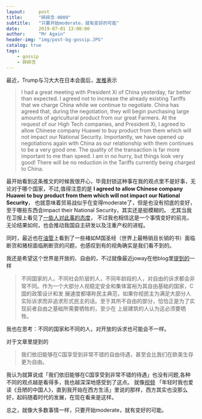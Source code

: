 ```yaml
---
layout:     post 
title:      "碎碎念-0009"
subtitle:   "只要开始moderate，就有变好的可能"
date:       2019-07-01 13:00:00
author:     "Mr Again"
header-img: "img/post-bg-gossip.JPG"
catalog: true
tags:
    - gossip
    - 碎碎念
---
```


最近，Trump与习大大在日本会面后，[发推](https://twitter.com/realDonaldTrump/status/1145097774402342912?s=19)表示
> I had a great meeting with President Xi of China yesterday, far better than expected. I agreed not to increase the already existing Tariffs 
that we charge China while we continue to negotiate. China has agreed that, during the negotiation, they will begin purchasing large amounts 
of agricultural product from our great Farmers. At the request of our High Tech companies, and President Xi, I agreed to allow Chinese company 
Huawei to buy product from them which will not impact our  National Security. Importantly, we have opened up negotiations again with China as 
our relationship with them continues to be a very good one. The quality of the transaction is far more important to me than speed. I am in no hurry, 
but things look very good! There will be no reduction in the Tariffs currently being charged to China.

最开始看到这条推文的时候我很开心，毕竟封锁这种事在我的观点里不是好事，无论对于哪个国家，不过,值得注意的是
**I agreed to allow Chinese company Huawei to buy product from them which will not impact our National Security**，
也就意味着贸易战似乎在变得moderate了，但是也没有彻底的变好，至于哪些东西会impact their National Security，其实还是挺模糊的。
尤其当我在卫报上看见了[一些人对此事的态度](https://www.theguardian.com/technology/2019/jun/30/white-house-trump-huawei-catastrophic-mistake)，
不过我也相信这是一个事情变好的前兆，无论结果如何，也会推动我国自主研发以及注重产权的进程。

同时，最近也在[油管](https://youtu.be/DKA5dpHbKec)上看到了一些褚如M国圣经（世界上最畅销且长销的书）面临断货和猪棕面临刷断货的问题，也感叹到有的视角确实是我们看不到的。

我还是希望这个世界是开放的、自由的，不过就像最近joway在他blog里[提到的](https://blog.joway.io/posts/liberal-think-chip/?from=timeline)一样
> 不同国家的人，不同社会阶层的人，不同年龄段的人，对自由的诉求都会非常不同。作为一个大部分人视稳定安全和集体富裕为其自由基础的国家，C国的政策设计和发
展速度都堪称民主典范，如果你视民主为满足大部分人实际诉求而非追求形式民主的话。至于其所不自由的部分，恰恰正是为了实现前者自由之基础所需要牺牲的，至少在
上层建筑的人认为这必须要牺牲。
 
我也在思考：不同的国家和不同的人，对开放的诉求也可能会不一样。

对于文章里提到的
>我们依旧能够在C国享受到非常不错的自由待遇，甚至会比我们在欧美生存更为自由。

我认为就算说成「我们依旧能够在C国享受到非常不错的待遇」也没有问题,各种不同的观点越是看得多，我也越深深地感受到了这点。
就像[视频](https://m.youku.com/video/id_XMzg3ODkxODU1Ng==.html?x=&sharefrom=ipad&from=timeline&source=&sharetype=secondtime)
「年轻时我也爱读《丑陋的中国人》，直到我开始在西方生活」里说的那样，西方其实也没那么好，起码随着时代的发展，在现在看来是这样。

总之，就像大多数事情一样，只要开始moderate，就有变好的可能。



